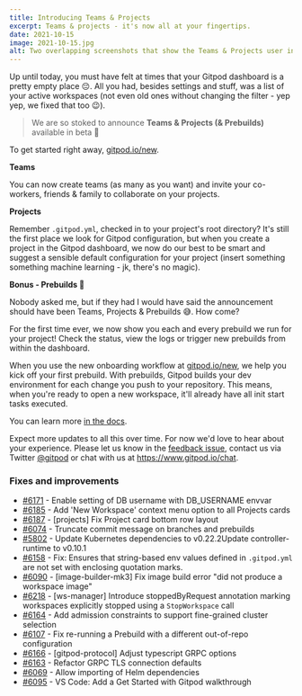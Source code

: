 ```yaml
---
title: Introducing Teams & Projects
excerpt: Teams & projects - it's now all at your fingertips.
date: 2021-10-15
image: 2021-10-15.jpg
alt: Two overlapping screenshots that show the Teams & Projects user interface
---
```


<script>
  import Contributors from "$lib/components/changelog/contributors.svelte";
</script>

Up until today, you must have felt at times that your Gitpod dashboard is a pretty empty place 😔. All you had, besides settings and stuff, was a list of your active workspaces (not even old ones without changing the filter - yep yep, we fixed that too 😉).

> We are so stoked to announce **Teams & Projects (& Prebuilds)** available in beta 🎉

To get started right away, [gitpod.io/new](https://gitpod.io/new).

**Teams**

You can now create teams (as many as you want) and invite your co-workers, friends & family to collaborate on your projects.

**Projects**

Remember `.gitpod.yml`, checked in to your project's root directory? It's still the first place we look for Gitpod configuration, but when you create a project in the Gitpod dashboard, we now do our best to be smart and suggest a sensible default configuration for your project (insert something something machine learning - jk, there's no magic).

**Bonus - Prebuilds 🤩**

Nobody asked me, but if they had I would have said the announcement should have been Teams, Projects & Prebuilds 😅. How come?

For the first time ever, we now show you each and every prebuild we run for your project! Check the status, view the logs or trigger new prebuilds from within the dashboard.

When you use the new onboarding workflow at [gitpod.io/new](https://gitpod.io/new), we help you kick off your first prebuild. With prebuilds, Gitpod builds your dev environment for each change you push to your repository. This means, when you're ready to open a new workspace, it'll already have all init start tasks executed.

You can learn more [in the docs](https://www.gitpod.io/docs/teams-and-projects).

Expect more updates to all this over time. For now we'd love to hear about your experience. Please let us know in the [feedback issue](https://github.com/gitpod-io/gitpod/issues/5095), contact us via Twitter [@gitpod](https://twitter.com/gitpod) or chat with us at https://www.gitpod.io/chat.

<p><Contributors usernames="AlexTugarev,gtsiolis,jankeromnes,svenefftinge" /></p>

### Fixes and improvements

- [#6171](https://github.com/gitpod-io/gitpod/pull/6171) - Enable setting of DB username with DB_USERNAME envvar <Contributors usernames="AlexTugarev,JanKoehnlein,MrSimonEmms" />
- [#6185](https://github.com/gitpod-io/gitpod/pull/6185) - Add 'New Workspace' context menu option to all Projects cards <Contributors usernames="gtsiolis,jankeromnes" />
- [#6187](https://github.com/gitpod-io/gitpod/pull/6187) - [projects] Fix Project card bottom row layout <Contributors usernames="gtsiolis,jankeromnes" />
- [#6074](https://github.com/gitpod-io/gitpod/pull/6074) - Truncate commit message on branches and prebuilds <Contributors usernames="geropl,gtsiolis" />
- [#5802](https://github.com/gitpod-io/gitpod/pull/5802) - Update Kubernetes dependencies to v0.22.2Update controller-runtime to v0.10.1 <Contributors usernames="akosyakov,aledbf,csweichel,geropl,jankeromnes" />
- [#6158](https://github.com/gitpod-io/gitpod/pull/6158) - Fix: Ensures that string-based env values defined in `.gitpod.yml` are not set with enclosing quotation marks. <Contributors usernames="akosyakov,iQQBot,loujaybee" />
- [#6090](https://github.com/gitpod-io/gitpod/pull/6090) - [image-builder-mk3] Fix image build error "did not produce a workspace image" <Contributors usernames="aledbf,csweichel" />
- [#6218](https://github.com/gitpod-io/gitpod/pull/6218) - [ws-manager] Introduce stoppedByRequest annotation marking workspaces explicitly stopped using a `StopWorkspace` call <Contributors usernames="aledbf,csweichel" />
- [#6164](https://github.com/gitpod-io/gitpod/pull/6164) - Add admission constraints to support fine-grained cluster selection <Contributors usernames="aledbf,csweichel,geropl,meysholdt,princerachit" />
- [#6107](https://github.com/gitpod-io/gitpod/pull/6107) - Fix re-running a Prebuild with a different out-of-repo configuration <Contributors usernames="AlexTugarev,jankeromnes" />
- [#6166](https://github.com/gitpod-io/gitpod/pull/6166) - [gitpod-protocol] Adjust typescript GRPC options <Contributors usernames="JanKoehnlein,aledbf,csweichel,geropl,laushinka" />
- [#6163](https://github.com/gitpod-io/gitpod/pull/6163) - Refactor GRPC TLS connection defaults <Contributors usernames="aledbf,csweichel" />
- [#6069](https://github.com/gitpod-io/gitpod/pull/6069) - Allow importing of Helm dependencies <Contributors usernames="MrSimonEmms,aledbf,corneliusludmann,csweichel,geropl" />
- [#6095](https://github.com/gitpod-io/gitpod/pull/6095) - VS Code: Add a Get Started with Gitpod walkthrough <Contributors usernames="akosyakov,corneliusludmann,loujaybee,mikenikles" />
